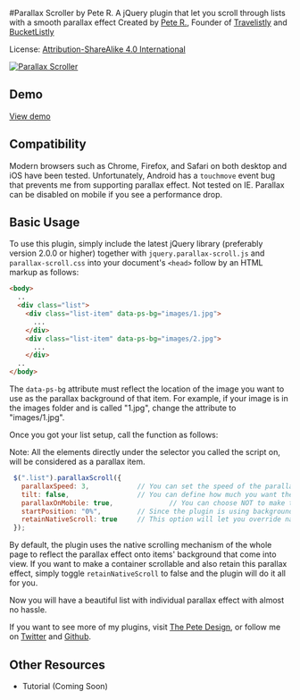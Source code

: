 #Parallax Scroller by Pete R.
A jQuery plugin that let you scroll through lists with a smooth parallax effect
Created by [Pete R.](http://www.thepetedesign.com), Founder of [Travelistly](http://www.travelistly.com) and [BucketListly](http://www.bucketlistly.com)

License: [Attribution-ShareAlike 4.0 International](http://creativecommons.org/licenses/by-sa/4.0/deed.en_US)

[![Parallax Scroller](http://www.thepetedesign.com/images/parallax-scroller_image.png "Parallax Scroller")](http://www.thepetedesign.com/demos/parallax-scroller_demo.html)


## Demo
[View demo](http://www.thepetedesign.com/demos/parallax-scroller_demo.html)

## Compatibility
Modern browsers such as Chrome, Firefox, and Safari on both desktop and iOS have been tested. Unfortunately, Android has a `touchmove` event bug that prevents me from supporting parallax effect. Not tested on IE. Parallax can be disabled on mobile if you see a performance drop.

## Basic Usage
To use this plugin, simply include the latest jQuery library (preferably version 2.0.0 or higher) together with `jquery.parallax-scroll.js` and `parallax-scroll.css` into your document's `<head>` follow by an HTML markup as follows:

````html
<body>
  ..
  <div class="list">
    <div class="list-item" data-ps-bg="images/1.jpg">
      ...
    </div>
    <div class="list-item" data-ps-bg="images/2.jpg">
      ...
    </div>
  ..
</body>

````

The `data-ps-bg` attribute must reflect the location of the image you want to use as the parallax background of that item. For example, if your image is in the images folder and is called "1.jpg", change the attribute to "images/1.jpg".

Once you got your list setup, call the function as follows:

Note: All the elements directly under the selector you called the script on, will be considered as a parallax item.

````javascript
 $(".list").parallaxScroll({
   parallaxSpeed: 3,            // You can set the speed of the parallax when scroll. Values can goes from 1 - 10. The default value is 3
   tilt: false,                 // You can define how much you want the list to tilt. Values can be negative (tilt to the left) or positive (tilt to the right). For example: -1, -2, -3 or 1, 2, 3. The default value is false.
   parallaxOnMobile: true,              // You can choose NOT to make the list parallax on mobile by toggling this to false. The default value is true
   startPosition: "0%",         // Since the plugin is using background CSS style, you can define the initial point of the background so that it is centered the way you like. This option on excepts percentage. The default value is "0%"
   retainNativeScroll: true     // This option will let you override native scroll, and add the effect onto a scrollable container instead of the whole page. Simply toggle this to false, and div container "list" will be scrollable. The default value is true.
 });
````

By default, the plugin uses the native scrolling mechanism of the whole page to reflect the parallax effect onto items' background that come into view. If you want to make a container scrollable and also retain this parallax effect, simply toggle `retainNativeScroll` to false and the plugin will do it all for you.

Now you will have a beautiful list with individual parallax effect with almost no hassle.

If you want to see more of my plugins, visit [The Pete Design](http://www.thepetedesign.com/#plugins), or follow me on [Twitter](http://www.twitter.com/peachananr) and [Github](http://www.github.com/peachananr).

## Other Resources
- Tutorial (Coming Soon)